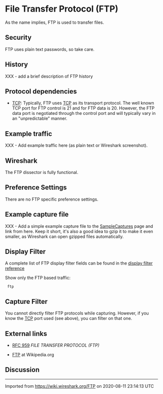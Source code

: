 # File Transfer Protocol (FTP)

As the name implies, FTP is used to transfer files.

## Security

FTP uses plain text passwords, so take care.

## History

XXX - add a brief description of FTP history

## Protocol dependencies

  - [TCP](/TCP): Typically, FTP uses [TCP](/TCP) as its transport protocol. The well known TCP port for FTP control is 21 and for FTP data is 20. However, the FTP data port is negotiated through the control port and will typically vary in an "unpredictable" manner.

## Example traffic

XXX - Add example traffic here (as plain text or Wireshark screenshot).

## Wireshark

The FTP dissector is fully functional.

## Preference Settings

There are no FTP specific preference settings.

## Example capture file

XXX - Add a simple example capture file to the [SampleCaptures](/SampleCaptures) page and link from here. Keep it short, it's also a good idea to gzip it to make it even smaller, as Wireshark can open gzipped files automatically.

## Display Filter

A complete list of FTP display filter fields can be found in the [display filter reference](http://www.wireshark.org/docs/dfref/f/ftp.html)

Show only the FTP based traffic:

``` 
 ftp 
```

## Capture Filter

You cannot directly filter FTP protocols while capturing. However, if you know the [TCP](/TCP) port used (see above), you can filter on that one.

## External links

  - [RFC 959](http://www.ietf.org/rfc/rfc959.txt) *FILE TRANSFER PROTOCOL (FTP)*

  - [FTP](http://en.wikipedia.org/wiki/Ftp) at Wikipedia.org

## Discussion

---

Imported from https://wiki.wireshark.org/FTP on 2020-08-11 23:14:13 UTC
